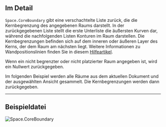 ## Im Detail
`Space.CoreBoundary` gibt eine verschachtelte Liste zurück, die die Kernbegrenzung des angegebenen Raums darstellt. In der zurückgegebenen Liste stellt die erste Unterliste die äußersten Kurven dar, während die nachfolgenden Listen Konturen im Raum darstellen. Die Kernbegrenzungen befinden sich auf dem inneren oder äußeren Layer des Kerns, der dem Raum am nächsten liegt. Weitere Informationen zu Wandpositionslinien finden Sie in diesem [Hilfeartikel](https://help.autodesk.com/view/RVT/2024/DEU/?guid=GUID-0BB62832-36DD-4E06-A9D4-EE98CE0FCF89).

Wenn ein nicht begrenzter oder nicht platzierter Raum angegeben ist, wird ein Nullwert zurückgegeben.

Im folgenden Beispiel werden alle Räume aus dem aktuellen Dokument und der ausgewählten Ansicht gesammelt. Die Kernbegrenzungen werden dann zurückgegeben.

___
## Beispieldatei

![Space.CoreBoundary](./Revit.Elements.Space.CoreBoundary_img.jpg)

